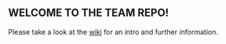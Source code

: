## WELCOME TO THE TEAM REPO!
Please take a look at the [wiki](https://github.com/byuoitav/team/wiki) for an intro and further information.
